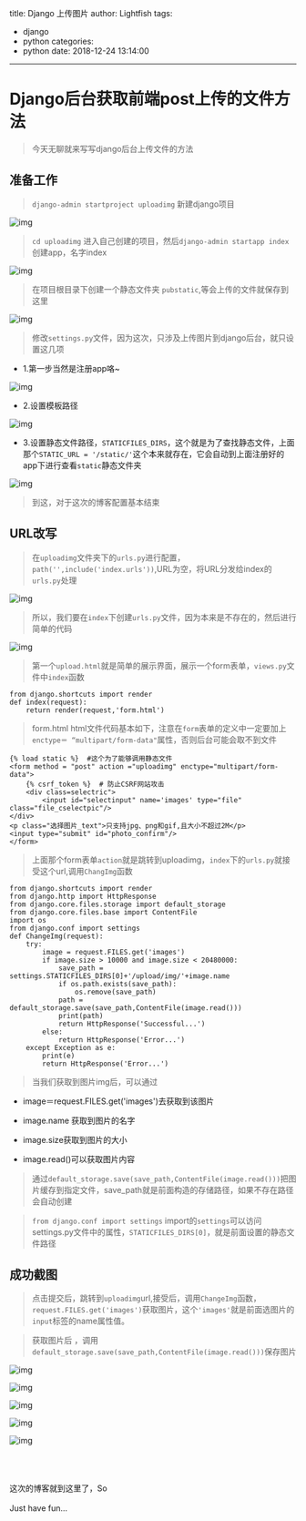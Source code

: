 title: Django 上传图片
author: Lightfish
tags:
  - django
  - python
categories:
  - python
date: 2018-12-24 13:14:00
---
# Django后台获取前端post上传的文件方法

>今天无聊就来写写django后台上传文件的方法

<!-- more -->


## 准备工作

>`django-admin startproject uploadimg` 新建django项目

![img](https://ws1.sinaimg.cn/large/006bO2RVly1fywwwc0kmuj30b601gjre.jpg)

>`cd uploadimg` 进入自己创建的项目，然后`django-admin startapp index` 创建app，名字index

![img](https://ws1.sinaimg.cn/large/006bO2RVly1fywwwc2iavj30cq01aq2y.jpg)

>在项目根目录下创建一个静态文件夹 `pubstatic`,等会上传的文件就保存到这里

![img](https://ws1.sinaimg.cn/large/006bO2RVly1fywwwc5qifj309p07ndgh.jpg)

>修改`settings.py`文件，因为这次，只涉及上传图片到django后台，就只设置这几项

* 1.第一步当然是注册app咯~

![img](https://ws1.sinaimg.cn/large/006bO2RVly1fywwwc8g9ij30cq080wez.jpg)

* 2.设置模板路径

![img](https://ws1.sinaimg.cn/large/006bO2RVly1fywwwcaqeij30ms0bsgmz.jpg)

* 3.设置静态文件路径，`STATICFILES_DIRS`，这个就是为了查找静态文件，上面那个`STATIC_URL = '/static/'`这个本来就存在，它会自动到上面注册好的app下进行查看`static`静态文件夹

![img](https://ws1.sinaimg.cn/large/006bO2RVly1fywwxg8jzdj30l303zt92.jpg)

>到这，对于这次的博客配置基本结束

## URL改写

>在`uploadimg`文件夹下的`urls.py`进行配置，`path('',include('index.urls'))`,URL为空，将URL分发给index的`urls.py`处理

![img](https://ws1.sinaimg.cn/large/006bO2RVly1fywwxgcqccj30h306imxo.jpg)

>所以，我们要在`index`下创建`urls.py`文件，因为本来是不存在的，然后进行简单的代码

![img](https://ws1.sinaimg.cn/large/006bO2RVly1fywwxglh27j30gy06yt95.jpg)

>第一个`upload.html`就是简单的展示界面，展示一个form表单，`views.py`文件中`index`函数

```
from django.shortcuts import render
def index(request):
    return render(request,'form.html') 
```

>form.html html文件代码基本如下，注意在`form`表单的定义中一定要加上`enctype＝ “multipart/form-data"`属性，否则后台可能会取不到文件

```
{% load static %}  #这个为了能够调用静态文件
<form method = "post" action ="uploadimg" enctype="multipart/form-data">  
	{% csrf_token %}  # 防止CSRF网站攻击 
	<div class=selectric">
		<input id="selectinput" name='images' type="file" class="file_cselectpic"/>
</div>
<p class="选择图片_text">只支持jpg、png和gif,且大小不超过2M</p>
<input type="submit" id="photo_confirm"/>
</form>
```

>上面那个form表单`action`就是跳转到uploadimg，`index`下的`urls.py`就接受这个url,调用`ChangImg`函数

```
from django.shortcuts import render
from django.http import HttpResponse
from django.core.files.storage import default_storage
from django.core.files.base import ContentFile
import os
from django.conf import settings
def ChangeImg(request):
    try:
        image = request.FILES.get('images')
        if image.size > 10000 and image.size < 20480000:
            save_path = settings.STATICFILES_DIRS[0]+'/upload/img/'+image.name
            if os.path.exists(save_path):
                os.remove(save_path)
            path = default_storage.save(save_path,ContentFile(image.read()))
            print(path)
            return HttpResponse('Successful...')
        else:
            return HttpResponse('Error...')
    except Exception as e:
        print(e)
        return HttpResponse('Error...')
```

>当我们获取到图片img后，可以通过

* image＝request.FILES.get('images')去获取到该图片

* image.name 获取到图片的名字

* image.size获取到图片的大小

* image.read()可以获取图片内容

>通过`default_storage.save(save_path,ContentFile(image.read()))`把图片缓存到指定文件，save_path就是前面构造的存储路径，如果不存在路径会自动创建

>`from django.conf import settings` import的`settings`可以访问settings.py文件中的属性，`STATICFILES_DIRS[0]`，就是前面设置的静态文件路径 

## 成功截图

>点击提交后，跳转到`uploadimg`url,接受后，调用`ChangeImg`函数，`request.FILES.get('images')`获取图片，这个`'images'`就是前面选图片的`input`标签的name属性值。

>获取图片后 ，调用`default_storage.save(save_path,ContentFile(image.read()))`保存图片

![img](https://ws1.sinaimg.cn/large/006bO2RVly1fywwxgnynkj31as0nfq42.jpg)

![img](https://ws1.sinaimg.cn/large/006bO2RVly1fywwxgskidj31b10potf0.jpg)

![img](https://ws1.sinaimg.cn/large/006bO2RVly1fywwxh384xj315u0k9wfn.jpg)

![img](https://ws1.sinaimg.cn/large/006bO2RVly1fywwxh8ko1j31580hd74v.jpg)

![img](https://ws1.sinaimg.cn/large/006bO2RVly1fywwxhbmu2j30xd0indif.jpg)


<br><br><br>这次的博客就到这里了，So<br><br>Just have fun...